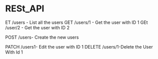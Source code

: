 # RESt_API

ET /users - List all the users
GET /users/1 - Get the user with ID 1
GEt /user/2 - Get the user with ID 2

POST /users- Create the new users

PATCH /users1- Edit the user with ID 1
DELETE /users/1-Delete the User With Id 1   
 